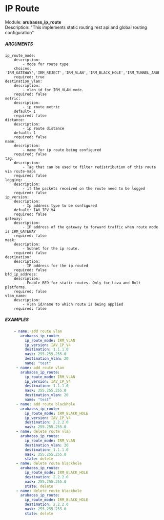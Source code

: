 # IP Route
Module: ****arubaoss_ip_route****  
Description: "This implements static routing rest api and global routing configuration"

##### ARGUMENTS
    ip_route_mode:
        description:
            - Mode for route type
        choices: 'IRM_GATEWAY','IRM_REJECT','IRM_VLAN','IRM_BLACK_HOLE','IRM_TUNNEL_ARUBA_VPN'
        required: true
    destination_vlan:
        description:
            - vlan id for IRM_VLAN mode.
        required: false
    metric:
        description:
            - ip route metric
        default= 1
        required: false
    distance:
        description:
            - ip route distance
        defualt: 1
        required: false
    name:
        description:
            - name for ip route being configured
        required: false
    tag:
        description:
            - Tag that can be used to filter redistribution of this route via route-maps
        required: false
    logging:
        description:
            - if the packets received on the route need to be logged
        required: false
    ip_version:
        description:
            - Ip address type to be configured
        defualt: IAV_IPV_V4
        required: false
    gateway:
        description:
            - IP address of the gateway to forward traffic when route mode is IRM_GATEWAY
        required: false
    mask:
        description:
            - Subnet for the ip route.
        required: false
    destination:
        description:
            - IP address for the ip routed
        required: false
    bfd_ip_address:
        description:
            - Enable BFD for static routes. Only for Lava and Bolt platforms.
        required: false
    vlan_name:
        description:
            - vlan id/name to which route is being applied
        required: false


##### EXAMPLES
```YAML
    - name: add route vlan
       arubaoss_ip_route:
         ip_route_mode: IRM_VLAN
         ip_version: IAV_IP_V4
         destination: 1.1.1.0
         mask: 255.255.255.0
         destination_vlan: 20
         name: "test"
     - name: add route vlan
       arubaoss_ip_route:
         ip_route_mode: IRM_VLAN
         ip_version: IAV_IP_V4
         destination: 1.1.1.0
         mask: 255.255.255.0
         destination_vlan: 20
         name: "test"
     - name: add route blackhole
       arubaoss_ip_route:
         ip_route_mode: IRM_BLACK_HOLE
         ip_version: IAV_IP_V4
         destination: 2.2.2.0
         mask: 255.255.255.0
     - name: delete route vlan
       arubaoss_ip_route:
         ip_route_mode: IRM_VLAN
         destination_vlan: 20
         destination: 1.1.1.0
         mask: 255.255.255.0
         state: delete
     - name: delete route blackhole
       arubaoss_ip_route:
         ip_route_mode: IRM_BLACK_HOLE
         destination: 2.2.2.0
         mask: 255.255.255.0
         state: delete
     - name: delete route blackhole
       arubaoss_ip_route:
         ip_route_mode: IRM_BLACK_HOLE
         destination: 2.2.2.0
         mask: 255.255.255.0
         state: delete

```